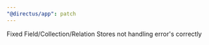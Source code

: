 ```yaml
---
"@directus/app": patch
---
```


Fixed Field/Collection/Relation Stores not handling error's correctly
